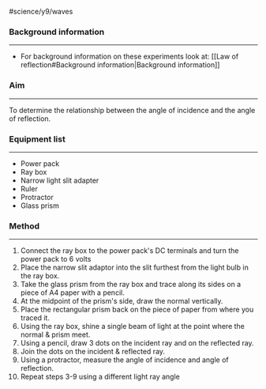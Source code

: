 #science/y9/waves 

### Background information
---
- For background information on these experiments look at: [[Law of reflection#Background information|Background information]]

### Aim
---
To determine the relationship between the angle of incidence and the angle of reflection.

### Equipment list
---
- Power pack
- Ray box
- Narrow light slit adapter
- Ruler
- Protractor
- Glass prism

### Method
---
1. Connect the ray box to the power pack's DC terminals and turn the power pack to 6 volts
2. Place the narrow slit adaptor into the slit furthest from the light bulb in the ray box.
3. Take the glass prism from the ray box and trace along its sides on a piece of A4 paper with a pencil.
4. At the midpoint of the prism's side, draw the normal vertically.
5. Place the rectangular prism back on the piece of paper from where you traced it.
6. Using the ray box, shine a single beam of light at the point where the normal & prism meet.
7. Using a pencil, draw 3 dots on the incident ray and on the reflected ray.
8. Join the dots on the incident & reflected ray.
9. Using a protractor, measure the angle of incidence and angle of reflection.
10. Repeat steps 3-9 using a different light ray angle

